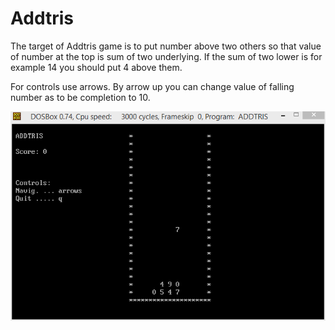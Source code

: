 # Addtris

The target of Addtris game is to put number above two others so that value of number at the top is sum of two underlying. If the sum of two lower is for example 14 you should put 4 above them.  
  
For controls use arrows. By arrow up you can change value of falling number as to be completion to 10.

![addtris.png](addtris.png)
